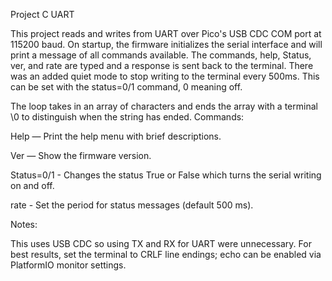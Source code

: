 Project C UART

This project reads and writes from UART over Pico's USB CDC COM port at 115200 baud. 
On startup, the firmware initializes the serial interface and will print a message of all commands available. The commands, help, Status, ver, and rate are typed and a response is sent back to the terminal. There was an added quiet mode to stop writing to the terminal every 500ms. This can be set with the status=0/1 command, 0 meaning off. 

The loop takes in an array of characters and ends the array with a terminal \0 to distinguish when the string has ended. 
Commands:

Help — Print the help menu with brief descriptions.


Ver — Show the firmware version.

Status=0/1 - Changes the status True or False which turns the serial writing on and off. 

rate<ms> - Set the period for status messages (default 500 ms).

Notes:

This uses USB CDC so using TX and RX for UART were unnecessary. 
For best results, set the terminal to CRLF line endings; echo can be enabled via PlatformIO monitor settings.

